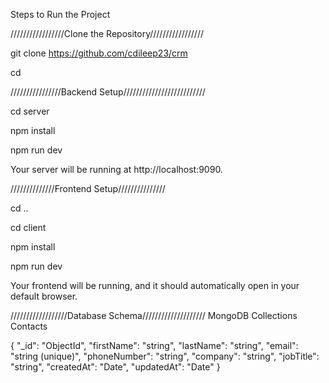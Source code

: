 Steps to Run the Project



/////////////////Clone the Repository/////////////////


git clone https://github.com/cdileep23/crm


cd <project-folder>


////////////////Backend Setup//////////////////////////


cd server



npm install



npm run dev


Your server will be running at http://localhost:9090.

//////////////Frontend Setup///////////////

cd ..



cd client


npm install


npm run dev


Your frontend will be running, and it should automatically open in your default browser.




//////////////////Database Schema////////////////////
MongoDB Collections
Contacts

{
  "_id": "ObjectId",
  "firstName": "string",
  "lastName": "string",
  "email": "string (unique)",
  "phoneNumber": "string",
  "company": "string",
  "jobTitle": "string",
  "createdAt": "Date",
  "updatedAt": "Date"
}
